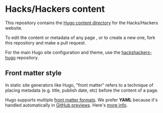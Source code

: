 # Hacks/Hackers content

This repository contains the [Hugo content directory](https://gohugo.io/content/organization/) for the Hacks/Hackers website.

To edit the content or metadata of any page , or to create a new one, fork this repository and make a pull request.

For the main Hugo site configuration and theme, use the [hackshackers-hugo](https://github.com/hackshackers/hackshackers-hugo) repository.

## Front matter style

In static site generators like Hugo, "front matter" refers to a technique of placing metadata (e.g. title, publish date, etc) before the content of a page.

Hugo supports multiple [front matter formats](https://gohugo.io/content/front-matter/). We prefer **YAML** because it's handled automatically in [GitHub previews](https://github.com/blog/1647-viewing-yaml-metadata-in-your-documents). Here's [more info](https://gohugo.io/content/front-matter/#yaml-example).
